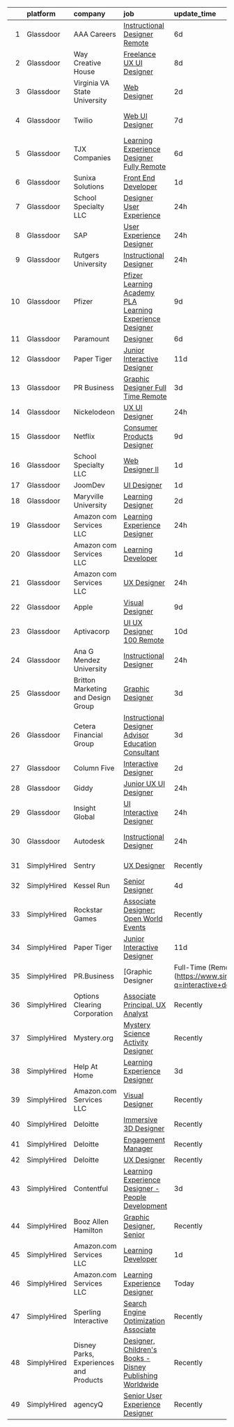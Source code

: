 

|    | platform    | company                                | job                                                                                                                                                                                                                                                                                                                                                                                                                                                                                                                                                                                                                                                                                                                                                                                                                                                                            | update_time   | location           |
|---:|:------------|:---------------------------------------|:-------------------------------------------------------------------------------------------------------------------------------------------------------------------------------------------------------------------------------------------------------------------------------------------------------------------------------------------------------------------------------------------------------------------------------------------------------------------------------------------------------------------------------------------------------------------------------------------------------------------------------------------------------------------------------------------------------------------------------------------------------------------------------------------------------------------------------------------------------------------------------|:--------------|:-------------------|
|  1 | Glassdoor   | AAA Careers                            | [Instructional Designer Remote](https://www.glassdoor.com/partner/jobListing.htm?pos=127&ao=1136043&s=58&guid=00000181b88655688534288fdd5b26aa&src=GD_JOB_AD&t=SR&vt=w&cs=1_b58110d0&cb=1656658220787&jobListingId=1007962538680&jrtk=3-0-1g6s8clcgh4d3801-1g6s8clcu2go0000-3f2d5b23e0db2659-)                                                                                                                                                                                                                                                                                                                                                                                                                                                                                                                                                                                 | 6d            | Costa Mesa, CA     |
|  2 | Glassdoor   | Way Creative House                     | [Freelance UX UI Designer](https://www.glassdoor.com/partner/jobListing.htm?pos=124&ao=1136043&s=58&guid=00000181b88655688534288fdd5b26aa&src=GD_JOB_AD&t=SR&vt=w&ea=1&cs=1_3acdf69e&cb=1656658220787&jobListingId=1007956757072&jrtk=3-0-1g6s8clcgh4d3801-1g6s8clcu2go0000-554062f63bd90771-)                                                                                                                                                                                                                                                                                                                                                                                                                                                                                                                                                                                 | 8d            | Remote             |
|  3 | Glassdoor   | Virginia VA State University           | [Web Designer](https://www.glassdoor.com/partner/jobListing.htm?pos=122&ao=1136043&s=58&guid=00000181b88655688534288fdd5b26aa&src=GD_JOB_AD&t=SR&vt=w&cs=1_250509cc&cb=1656658220786&jobListingId=1007969445222&jrtk=3-0-1g6s8clcgh4d3801-1g6s8clcu2go0000-fe2c2210dfa12d4a-)                                                                                                                                                                                                                                                                                                                                                                                                                                                                                                                                                                                                  | 2d            | Chesterfield, VA   |
|  4 | Glassdoor   | Twilio                                 | [Web UI Designer](https://www.glassdoor.com/partner/jobListing.htm?pos=113&ao=1136043&s=58&guid=00000181b88655688534288fdd5b26aa&src=GD_JOB_AD&t=SR&vt=w&ea=1&cs=1_e42f16b7&cb=1656658220783&jobListingId=1007960056128&jrtk=3-0-1g6s8clcgh4d3801-1g6s8clcu2go0000-972f5f6ab0d855e1-)                                                                                                                                                                                                                                                                                                                                                                                                                                                                                                                                                                                          | 7d            | San Francisco, CA  |
|  5 | Glassdoor   | TJX Companies                          | [Learning Experience Designer   Fully Remote](https://www.glassdoor.com/partner/jobListing.htm?pos=126&ao=1136043&s=58&guid=00000181b88655688534288fdd5b26aa&src=GD_JOB_AD&t=SR&vt=w&cs=1_9f14ef85&cb=1656658220787&jobListingId=1007961860930&jrtk=3-0-1g6s8clcgh4d3801-1g6s8clcu2go0000-4c7ea1b264a96777-)                                                                                                                                                                                                                                                                                                                                                                                                                                                                                                                                                                   | 6d            | Marlborough, MA    |
|  6 | Glassdoor   | Sunixa Solutions                       | [Front End Developer](https://www.glassdoor.com/partner/jobListing.htm?pos=106&ao=1136043&s=58&guid=00000181b88655688534288fdd5b26aa&src=GD_JOB_AD&t=SR&vt=w&ea=1&cs=1_ab1ddc15&cb=1656658220782&jobListingId=1007970648214&jrtk=3-0-1g6s8clcgh4d3801-1g6s8clcu2go0000-927905d2276c2a38-)                                                                                                                                                                                                                                                                                                                                                                                                                                                                                                                                                                                      | 1d            | Remote             |
|  7 | Glassdoor   | School Specialty  LLC                  | [Designer User Experience](https://www.glassdoor.com/partner/jobListing.htm?pos=110&ao=1136043&s=58&guid=00000181b88655688534288fdd5b26aa&src=GD_JOB_AD&t=SR&vt=w&ea=1&cs=1_e0dc167a&cb=1656658220782&jobListingId=1007974728330&jrtk=3-0-1g6s8clcgh4d3801-1g6s8clcu2go0000-7a5d62b3ffd1ca44-)                                                                                                                                                                                                                                                                                                                                                                                                                                                                                                                                                                                 | 24h           | Remote             |
|  8 | Glassdoor   | SAP                                    | [User Experience Designer](https://www.glassdoor.com/partner/jobListing.htm?pos=115&ao=1136043&s=58&guid=00000181b88655688534288fdd5b26aa&src=GD_JOB_AD&t=SR&vt=w&cs=1_6af3c24b&cb=1656658220783&jobListingId=1007974869476&jrtk=3-0-1g6s8clcgh4d3801-1g6s8clcu2go0000-a59590cdb16190d4-)                                                                                                                                                                                                                                                                                                                                                                                                                                                                                                                                                                                      | 24h           | Newtown Square, PA |
|  9 | Glassdoor   | Rutgers University                     | [Instructional Designer](https://www.glassdoor.com/partner/jobListing.htm?pos=119&ao=1136043&s=58&guid=00000181b88655688534288fdd5b26aa&src=GD_JOB_AD&t=SR&vt=w&cs=1_16aa2aff&cb=1656658220785&jobListingId=1007974011577&jrtk=3-0-1g6s8clcgh4d3801-1g6s8clcu2go0000-16e999021d90acc5-)                                                                                                                                                                                                                                                                                                                                                                                                                                                                                                                                                                                        | 24h           | Newark, NJ         |
| 10 | Glassdoor   | Pfizer                                 | [Pfizer Learning Academy  PLA  Learning Experience Designer](https://www.glassdoor.com/partner/jobListing.htm?pos=130&ao=1136043&s=58&guid=00000181b88655688534288fdd5b26aa&src=GD_JOB_AD&t=SR&vt=w&cs=1_0d62861a&cb=1656658220788&jobListingId=1007954252875&jrtk=3-0-1g6s8clcgh4d3801-1g6s8clcu2go0000-82d49555d168fcb9-)                                                                                                                                                                                                                                                                                                                                                                                                                                                                                                                                                    | 9d            | New York, NY       |
| 11 | Glassdoor   | Paramount                              | [Designer](https://www.glassdoor.com/partner/jobListing.htm?pos=112&ao=1136043&s=58&guid=00000181b88655688534288fdd5b26aa&src=GD_JOB_AD&t=SR&vt=w&cs=1_785c6b08&cb=1656658220783&jobListingId=1007962778303&jrtk=3-0-1g6s8clcgh4d3801-1g6s8clcu2go0000-0526431206bbd75c-)                                                                                                                                                                                                                                                                                                                                                                                                                                                                                                                                                                                                      | 6d            | Burbank, CA        |
| 12 | Glassdoor   | Paper Tiger                            | [Junior Interactive Designer](https://www.glassdoor.com/partner/jobListing.htm?pos=104&ao=1136043&s=58&guid=00000181b88655688534288fdd5b26aa&src=GD_JOB_AD&t=SR&vt=w&ea=1&cs=1_f20ef55b&cb=1656658220782&jobListingId=1007950770139&jrtk=3-0-1g6s8clcgh4d3801-1g6s8clcu2go0000-2bf26a82ae93c82d-)                                                                                                                                                                                                                                                                                                                                                                                                                                                                                                                                                                              | 11d           | Remote             |
| 13 | Glassdoor   | PR Business                            | [Graphic Designer   Full Time  Remote ](https://www.glassdoor.com/partner/jobListing.htm?pos=102&ao=1110586&s=58&guid=00000181b88655688534288fdd5b26aa&src=GD_JOB_AD&t=SR&vt=w&ea=1&cs=1_926ca876&cb=1656658220782&jobListingId=1007966459820&cpc=9908D8D4413DBB8A&jrtk=3-0-1g6s8clcgh4d3801-1g6s8clcu2go0000-215a19451a257366--6NYlbfkN0CjwBwvfVX1b9kDLr-RY4VyrIfcKb_a4-FgxXoxzwQLf-5TVTX78as9mxXK_rXE3KMZ-KQ6gN7acdxr187QaNw7QG2-q4Z_ctUwf4TLSGCvObpLusFm-N9_23-ESTFwS6zU41hUkvMqLoiYJUcqnqn4frsANllnSaFCsUH1psxv4V_GKL-sfNNjY_kEtdzYmm13dW69xcD30iYOdG3D0Jp6tRrAKijqv7Ih3IQ1Ha1Ul9IQmuF8gUGwHtA3Ouofeht9_rnyZo-Y3OINhNXsDK5FwDcm6FXw779IYtHjlwaHdeLRIgk24QkYRZoEuMOVnMsf_QT6nxOp6xluGybaPTjkinsrGo3i44kmnUvz_P7q8zkldjk8Jq_SHQhDDTBQVp-90sPmcloG6uXOqayzR4G04myE_YXGlc9HeNnjSYNmb7c61-MBxbqBM3LB_7IDdIf2UcQLVSyojwLd42cnQy-VjTEQFfg6RWMWCpIbnkJUR15G_7WjdodjPcleqU7iaSw%3D) | 3d            | Remote             |
| 14 | Glassdoor   | Nickelodeon                            | [UX UI Designer](https://www.glassdoor.com/partner/jobListing.htm?pos=129&ao=1136043&s=58&guid=00000181b88655688534288fdd5b26aa&src=GD_JOB_AD&t=SR&vt=w&cs=1_7bbf54b0&cb=1656658220787&jobListingId=1007975391358&jrtk=3-0-1g6s8clcgh4d3801-1g6s8clcu2go0000-139d8325827d1fa5-)                                                                                                                                                                                                                                                                                                                                                                                                                                                                                                                                                                                                | 24h           | New York, NY       |
| 15 | Glassdoor   | Netflix                                | [Consumer Products Designer](https://www.glassdoor.com/partner/jobListing.htm?pos=114&ao=1136043&s=58&guid=00000181b88655688534288fdd5b26aa&src=GD_JOB_AD&t=SR&vt=w&cs=1_90b15cf4&cb=1656658220783&jobListingId=1007954874254&jrtk=3-0-1g6s8clcgh4d3801-1g6s8clcu2go0000-56e7448598720632-)                                                                                                                                                                                                                                                                                                                                                                                                                                                                                                                                                                                    | 9d            | Los Angeles, CA    |
| 16 | Glassdoor   | School Specialty  LLC                  | [Web Designer II](https://www.glassdoor.com/partner/jobListing.htm?pos=120&ao=1136043&s=58&guid=00000181b88655688534288fdd5b26aa&src=GD_JOB_AD&t=SR&vt=w&ea=1&cs=1_4bc7f3ec&cb=1656658220785&jobListingId=1007971591702&jrtk=3-0-1g6s8clcgh4d3801-1g6s8clcu2go0000-49fa8d39e49e55b3-)                                                                                                                                                                                                                                                                                                                                                                                                                                                                                                                                                                                          | 1d            | Remote             |
| 17 | Glassdoor   | JoomDev                                | [UI Designer](https://www.glassdoor.com/partner/jobListing.htm?pos=116&ao=1136043&s=58&guid=00000181b88655688534288fdd5b26aa&src=GD_JOB_AD&t=SR&vt=w&cs=1_e49c7a25&cb=1656658220785&jobListingId=1007971047931&jrtk=3-0-1g6s8clcgh4d3801-1g6s8clcu2go0000-17da23ad09464d3c-)                                                                                                                                                                                                                                                                                                                                                                                                                                                                                                                                                                                                   | 1d            | Remote             |
| 18 | Glassdoor   | Maryville University                   | [Learning Designer](https://www.glassdoor.com/partner/jobListing.htm?pos=117&ao=1136043&s=58&guid=00000181b88655688534288fdd5b26aa&src=GD_JOB_AD&t=SR&vt=w&cs=1_d04e7ec8&cb=1656658220785&jobListingId=1007969187361&jrtk=3-0-1g6s8clcgh4d3801-1g6s8clcu2go0000-c9ca5674e33b4836-)                                                                                                                                                                                                                                                                                                                                                                                                                                                                                                                                                                                             | 2d            | Remote             |
| 19 | Glassdoor   | Amazon com Services LLC                | [Learning Experience Designer](https://www.glassdoor.com/partner/jobListing.htm?pos=111&ao=1136043&s=58&guid=00000181b88655688534288fdd5b26aa&src=GD_JOB_AD&t=SR&vt=w&cs=1_f354e02c&cb=1656658220782&jobListingId=1007972437194&jrtk=3-0-1g6s8clcgh4d3801-1g6s8clcu2go0000-2c4fc00d67e82fc7-)                                                                                                                                                                                                                                                                                                                                                                                                                                                                                                                                                                                  | 24h           | Remote             |
| 20 | Glassdoor   | Amazon com Services LLC                | [Learning Developer](https://www.glassdoor.com/partner/jobListing.htm?pos=109&ao=1136043&s=58&guid=00000181b88655688534288fdd5b26aa&src=GD_JOB_AD&t=SR&vt=w&cs=1_8d3187e2&cb=1656658220782&jobListingId=1007971264992&jrtk=3-0-1g6s8clcgh4d3801-1g6s8clcu2go0000-e53b1fac4d83b8a0-)                                                                                                                                                                                                                                                                                                                                                                                                                                                                                                                                                                                            | 1d            | Remote             |
| 21 | Glassdoor   | Amazon com Services LLC                | [UX Designer](https://www.glassdoor.com/partner/jobListing.htm?pos=121&ao=1136043&s=58&guid=00000181b88655688534288fdd5b26aa&src=GD_JOB_AD&t=SR&vt=w&cs=1_2127e4cf&cb=1656658220786&jobListingId=1007972406560&jrtk=3-0-1g6s8clcgh4d3801-1g6s8clcu2go0000-f5c2b360dd97eee4-)                                                                                                                                                                                                                                                                                                                                                                                                                                                                                                                                                                                                   | 24h           | Seattle, WA        |
| 22 | Glassdoor   | Apple                                  | [Visual Designer](https://www.glassdoor.com/partner/jobListing.htm?pos=128&ao=1136043&s=58&guid=00000181b88655688534288fdd5b26aa&src=GD_JOB_AD&t=SR&vt=w&cs=1_6cdcacc5&cb=1656658220788&jobListingId=1007953854756&jrtk=3-0-1g6s8clcgh4d3801-1g6s8clcu2go0000-11edaa759824b28b-)                                                                                                                                                                                                                                                                                                                                                                                                                                                                                                                                                                                               | 9d            | Cupertino, CA      |
| 23 | Glassdoor   | Aptivacorp                             | [UI UX Designer  100  Remote ](https://www.glassdoor.com/partner/jobListing.htm?pos=125&ao=1136043&s=58&guid=00000181b88655688534288fdd5b26aa&src=GD_JOB_AD&t=SR&vt=w&ea=1&cs=1_468c4a4a&cb=1656658220787&jobListingId=1007951932911&jrtk=3-0-1g6s8clcgh4d3801-1g6s8clcu2go0000-2f79b49483918679-)                                                                                                                                                                                                                                                                                                                                                                                                                                                                                                                                                                             | 10d           | Remote             |
| 24 | Glassdoor   | Ana G  Mendez University               | [Instructional Designer](https://www.glassdoor.com/partner/jobListing.htm?pos=107&ao=1136043&s=58&guid=00000181b88655688534288fdd5b26aa&src=GD_JOB_AD&t=SR&vt=w&ea=1&cs=1_3182bede&cb=1656658220782&jobListingId=1007973658499&jrtk=3-0-1g6s8clcgh4d3801-1g6s8clcu2go0000-aeed9c45d79559ac-)                                                                                                                                                                                                                                                                                                                                                                                                                                                                                                                                                                                   | 24h           | Remote             |
| 25 | Glassdoor   | Britton Marketing and Design Group     | [Graphic Designer](https://www.glassdoor.com/partner/jobListing.htm?pos=123&ao=1136043&s=58&guid=00000181b88655688534288fdd5b26aa&src=GD_JOB_AD&t=SR&vt=w&ea=1&cs=1_e46ef610&cb=1656658220786&jobListingId=1007965875424&jrtk=3-0-1g6s8clcgh4d3801-1g6s8clcu2go0000-8b64e164dfdb3af1-)                                                                                                                                                                                                                                                                                                                                                                                                                                                                                                                                                                                         | 3d            | Remote             |
| 26 | Glassdoor   | Cetera Financial Group                 | [Instructional Designer   Advisor Education Consultant](https://www.glassdoor.com/partner/jobListing.htm?pos=118&ao=1136043&s=58&guid=00000181b88655688534288fdd5b26aa&src=GD_JOB_AD&t=SR&vt=w&cs=1_a8f7febd&cb=1656658220785&jobListingId=1007966842496&jrtk=3-0-1g6s8clcgh4d3801-1g6s8clcu2go0000-5fcd32af9a469371-)                                                                                                                                                                                                                                                                                                                                                                                                                                                                                                                                                         | 3d            | Remote             |
| 27 | Glassdoor   | Column Five                            | [Interactive Designer](https://www.glassdoor.com/partner/jobListing.htm?pos=108&ao=1136043&s=58&guid=00000181b88655688534288fdd5b26aa&src=GD_JOB_AD&t=SR&vt=w&ea=1&cs=1_105350dd&cb=1656658220782&jobListingId=1007969872663&jrtk=3-0-1g6s8clcgh4d3801-1g6s8clcu2go0000-ef7d7ac821e4b1ca-)                                                                                                                                                                                                                                                                                                                                                                                                                                                                                                                                                                                     | 2d            | Remote             |
| 28 | Glassdoor   | Giddy                                  | [Junior UX UI Designer](https://www.glassdoor.com/partner/jobListing.htm?pos=101&ao=1110586&s=58&guid=00000181b88655688534288fdd5b26aa&src=GD_JOB_AD&t=SR&vt=w&ea=1&cs=1_75aa21a3&cb=1656658220781&jobListingId=1007974416848&cpc=AF1E4A3695F490BE&jrtk=3-0-1g6s8clcgh4d3801-1g6s8clcu2go0000-37bef5c72a8bb29e--6NYlbfkN0Cd5ZvLdai7cR0fypH5_WiGezUQesq24dbKuF0ly35ya5O8NkFj-qrj8XZyDksVYBFPi_n_eZVQdNqys6-ufGkme5U0mHjLoNCIGy5tKdpSldeK6Go227e9-x-9F5fOrRO6dNEhYIFrR0VzmZG6K2cQQy5ahzthntg1IFxfrDsFIsjYWARHQx30jxQVeeoH4QrpoTVHcCRR8xV67XhJsmDKYiv7bjpRN9RcTRwnvFwOAk-FJAGMpOo5XdK5s_ZzUELf_q_K7h_QHp3NvMo9EslFtI5EW5tItywqvmRXlaA69q_4h30YTPHbZ4ovs1CeTr59TKD2eWgNU19G5OiVCMdZc92MNheTMgq4znL1KWLvfJjCBg7ZrW2h9x4CJVvWJTg2QKIR0GtALrt49-nRcpJNgL9-U5zNXsyWxSSnW0s2oQhyJkd8UADlOooPD0gFNCrhkxQ4ehDKapy_HmR8B-AZbs51mZ4rxapprr0QxgUx1KAhjojB8VaX-Kf0gNdjs4evgwK0avw4Rg%3D%3D)   | 24h           | Austin, TX         |
| 29 | Glassdoor   | Insight Global                         | [UI Interactive Designer](https://www.glassdoor.com/partner/jobListing.htm?pos=103&ao=1110586&s=58&guid=00000181b88655688534288fdd5b26aa&src=GD_JOB_AD&t=SR&vt=w&ea=1&cs=1_2bb46ce5&cb=1656658220782&jobListingId=1007973265614&cpc=2CAED5C921A5F994&jrtk=3-0-1g6s8clcgh4d3801-1g6s8clcu2go0000-383c83c604dde7ea--6NYlbfkN0BKkHZu3wF05EeDimN_p6sYpKCMArvwa95YdH7UpkaBCuXZAtggzO9lWFPdGsiWEnWtM18OwC7Rb9VKGiA6E5ymmYAY9rxm9qrnDC7WgioKXWhdMb2b-A7PnLvr0_EWCDNlkSebIapKS6rN3UtlfS8rQGfc_3Yl0VmMlQKP3_n_5HZv68bncQOpeHM0jYTmEpFYnKebsNb1VpjVGvVLpewQgsXYpIQ3Nq8Q4VXIhxYguIB9f3a8z8TmXPsoegWW1bGjAsZvJcf4dRVYnQY6NSf5Y16slTxETuXLMbnb1wh7qUhObpqRrP-66A_bPQSTvLw3CyV4TJkUiZa8hFQq_4UUc_VXmnFhYVod0YWT3a5hDibtigWgtfHrAq7aA2fI13kdNbxqtKkmwOLXjG9fgFHZH4YxO7mmdg7dLZ2GKIT8kM-AMVwbAoHv-LuMG9f8UIgIFTUV4bDdiCDkzioZYB8Eigcs70Ih2X8dBpa1HQF1Z-gJqOBF_9-iJ99J93QYC8c%3D)               | 24h           | Remote             |
| 30 | Glassdoor   | Autodesk                               | [Instructional Designer](https://www.glassdoor.com/partner/jobListing.htm?pos=105&ao=1136043&s=58&guid=00000181b88655688534288fdd5b26aa&src=GD_JOB_AD&t=SR&vt=w&cs=1_8aacaa1d&cb=1656658220782&jobListingId=1007974550183&jrtk=3-0-1g6s8clcgh4d3801-1g6s8clcu2go0000-2bd3780beafc55fa-)                                                                                                                                                                                                                                                                                                                                                                                                                                                                                                                                                                                        | 24h           | San Francisco, CA  |
| 31 | SimplyHired | Sentry                                 | [UX Designer](https://www.simplyhired.com/job/02XWJ5HAaWIX9dYNWHYoHRRPYq68yItupLNFz3KblSOMvd6TUll36A?q=interactive+designer)                                                                                                                                                                                                                                                                                                                                                                                                                                                                                                                                                                                                                                                                                                                                                   | Recently      | Stevens Point, WI  |
| 32 | SimplyHired | Kessel Run                             | [Senior Designer](https://www.simplyhired.com/job/hpSMTk1063tZVaAq1s2B6tXqLqo4_aVZ90iT2M0dbLgHO82W-wmRBA?q=interactive+designer)                                                                                                                                                                                                                                                                                                                                                                                                                                                                                                                                                                                                                                                                                                                                               | 4d            | Boston, MA         |
| 33 | SimplyHired | Rockstar Games                         | [Associate Designer: Open World Events](https://www.simplyhired.com/job/vdV8vlT3gviLv2JCIKjxS72bf-KmVFeMRA0oYSRtEaTI4YyrugfY7Q?q=interactive+designer)                                                                                                                                                                                                                                                                                                                                                                                                                                                                                                                                                                                                                                                                                                                         | Recently      | Carlsbad, CA       |
| 34 | SimplyHired | Paper Tiger                            | [Junior Interactive Designer](https://www.simplyhired.com/job/inL5mkjzucInfXLLa2LZAblRaZQPozrVk8BeqyHFqEYiTuY9DmT5fA?q=interactive+designer)                                                                                                                                                                                                                                                                                                                                                                                                                                                                                                                                                                                                                                                                                                                                   | 11d           | Remote             |
| 35 | SimplyHired | PR.Business                            | [Graphic Designer | Full-Time (Remote)](https://www.simplyhired.com/job/PI0LEXrzlIu_rszHe7E_Vhl_yVhwsEZ132FoKE_SIYU2ipHz_rgz9A?q=interactive+designer)                                                                                                                                                                                                                                                                                                                                                                                                                                                                                                                                                                                                                                                                                                                         | 3d            | Remote             |
| 36 | SimplyHired | Options Clearing Corporation           | [Associate Principal, UX Analyst](https://www.simplyhired.com/job/NJXAUfSOqzVhwx_M0iXaDIbYwM8ExZPwjgA8IYKXBrDi_WqxwVqsDw?q=interactive+designer)                                                                                                                                                                                                                                                                                                                                                                                                                                                                                                                                                                                                                                                                                                                               | Recently      | Chicago, IL        |
| 37 | SimplyHired | Mystery.org                            | [Mystery Science Activity Designer](https://www.simplyhired.com/job/kuEItjfIgh-eycejQeQSzZ6qrrAGBmkH5GklFoGz22_dm5l6_EodYA?q=interactive+designer)                                                                                                                                                                                                                                                                                                                                                                                                                                                                                                                                                                                                                                                                                                                             | Recently      | Remote             |
| 38 | SimplyHired | Help At Home                           | [Learning Experience Designer](https://www.simplyhired.com/job/eyIZqjarsEkJQWfaUI4umzKmc6LSvMJK-msIPfIQsmUbYJF3UY5LjA?q=interactive+designer)                                                                                                                                                                                                                                                                                                                                                                                                                                                                                                                                                                                                                                                                                                                                  | 3d            | Remote             |
| 39 | SimplyHired | Amazon.com Services LLC                | [Visual Designer](https://www.simplyhired.com/job/07csdT2C5wUC0BjRkvFLfN-A2TKuc9tkdRnFlCKVrN7nw2oJdE55kw?q=interactive+designer)                                                                                                                                                                                                                                                                                                                                                                                                                                                                                                                                                                                                                                                                                                                                               | Recently      | Remote +1 location |
| 40 | SimplyHired | Deloitte                               | [Immersive 3D Designer](https://www.simplyhired.com/job/ws-E4ecPYpcziyjxGhJEJTeNF2HQnm7G4AKv4eYugIFsYCOoq2caIg?q=interactive+designer)                                                                                                                                                                                                                                                                                                                                                                                                                                                                                                                                                                                                                                                                                                                                         | Recently      | Suitland, MD       |
| 41 | SimplyHired | Deloitte                               | [Engagement Manager](https://www.simplyhired.com/job/RF4vcpJJg1X62f0hsREbGILQJBrBlHLqsPKirjTySuzWJp74G9RNpw?q=interactive+designer)                                                                                                                                                                                                                                                                                                                                                                                                                                                                                                                                                                                                                                                                                                                                            | Recently      | Chicago, IL        |
| 42 | SimplyHired | Deloitte                               | [UX Designer](https://www.simplyhired.com/job/mDHFKDCC9DGVCUStv-1NY8qngQvxVllmaEncvoxCUNqP3eXNW59aKw?q=interactive+designer)                                                                                                                                                                                                                                                                                                                                                                                                                                                                                                                                                                                                                                                                                                                                                   | Recently      | Denver, CO         |
| 43 | SimplyHired | Contentful                             | [Learning Experience Designer - People Development](https://www.simplyhired.com/job/bsq-XNYGbOUlro8ofb_4tEciU5qx5PCGB_huWxBHX12AU9t8rJu7qQ?q=interactive+designer)                                                                                                                                                                                                                                                                                                                                                                                                                                                                                                                                                                                                                                                                                                             | 3d            | Denver, CO         |
| 44 | SimplyHired | Booz Allen Hamilton                    | [Graphic Designer, Senior](https://www.simplyhired.com/job/nzJ1CttcOkIDvtb7fmM7gpR2POZFDPyYzqSKoOBvaH_esSfQic6edQ?q=interactive+designer)                                                                                                                                                                                                                                                                                                                                                                                                                                                                                                                                                                                                                                                                                                                                      | Recently      | McLean, VA         |
| 45 | SimplyHired | Amazon.com Services LLC                | [Learning Developer](https://www.simplyhired.com/job/_ML4-UC18h-vLgZvK8ELrmhTNGnt8lCy2lfByPgqU3pxDGyR8RYing?q=interactive+designer)                                                                                                                                                                                                                                                                                                                                                                                                                                                                                                                                                                                                                                                                                                                                            | 1d            | Remote             |
| 46 | SimplyHired | Amazon.com Services LLC                | [Learning Experience Designer](https://www.simplyhired.com/job/pzGDaWhaCyOGZQT0Hyn5YFqB98Emx7tVv2OA2DSzvonXjIA6QXX7nw?q=interactive+designer)                                                                                                                                                                                                                                                                                                                                                                                                                                                                                                                                                                                                                                                                                                                                  | Today         | Remote +1 location |
| 47 | SimplyHired | Sperling Interactive                   | [Search Engine Optimization Associate](https://www.simplyhired.com/job/7YmB33hYZgMGbdtFF28mpEziwitz1V0EhnKrlVe8AwYX9nYXa0eNRQ?q=interactive+designer)                                                                                                                                                                                                                                                                                                                                                                                                                                                                                                                                                                                                                                                                                                                          | Recently      | Salem, MA          |
| 48 | SimplyHired | Disney Parks, Experiences and Products | [Designer, Children's Books - Disney Publishing Worldwide](https://www.simplyhired.com/job/ob-pUqnxI70jRUt3UWYDJvKDS96isLnR4DewC_zc7oegmk5OXxrQCw?q=interactive+designer)                                                                                                                                                                                                                                                                                                                                                                                                                                                                                                                                                                                                                                                                                                      | Recently      | Kissimmee, FL      |
| 49 | SimplyHired | agencyQ                                | [Senior User Experience Designer](https://www.simplyhired.com/job/cIDtvicOoH53aMYEP0Ljm-akwv5PTKqGSpFWDKdyocaD4666RjrRkA?q=interactive+designer)                                                                                                                                                                                                                                                                                                                                                                                                                                                                                                                                                                                                                                                                                                                               | Recently      | Bethesda, MD       |